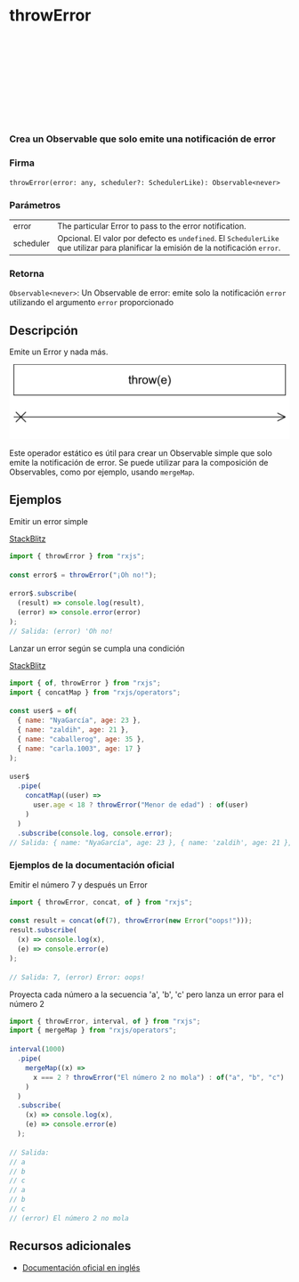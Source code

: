 <div class="page-heading">

# throwError

<a target="_blank" href="https://github.com/ReactiveX/rxjs/blob/master/src/internal/observable/throwError.ts">
<svg>
  <use xlink:href="/assets/icons/github.svg#github"></use>
</svg>
</a>
</div>

### Crea un Observable que solo emite una notificación de error

### Firma

`throwError(error: any, scheduler?: SchedulerLike): Observable<never>`

### Parámetros

<table>
<tr><td>error</td><td>The particular Error to pass to the error notification.</td></tr>
<tr><td>scheduler</td><td>Opcional. El valor por defecto es <code>undefined</code>.
El <code>SchedulerLike</code> que utilizar para planificar la emisión de la notificación <code>error</code>.</td></tr>

</table>

### Retorna

`Observable<never>`: Un Observable de error: emite solo la notificación `error` utilizando el argumento `error` proporcionado

## Descripción

Emite un Error y nada más.

<img src="assets/images/marble-diagrams/creation/throwError.png" alt="Diagrama de canicas de throw">

Este operador estático es útil para crear un Observable simple que solo emite la notificación de error. Se puede utilizar para la composición de Observables, como por ejemplo, usando `mergeMap`.

## Ejemplos

Emitir un error simple

[StackBlitz](https://stackblitz.com/edit/docu-rxjs-throwerror?file=index.ts)

```javascript
import { throwError } from "rxjs";

const error$ = throwError("¡Oh no!");

error$.subscribe(
  (result) => console.log(result),
  (error) => console.error(error)
);
// Salida: (error) 'Oh no!
```

Lanzar un error según se cumpla una condición

[StackBlitz](https://stackblitz.com/edit/docu-rxjs-throwerror-2?file=index.ts)

```javascript
import { of, throwError } from "rxjs";
import { concatMap } from "rxjs/operators";

const user$ = of(
  { name: "NyaGarcía", age: 23 },
  { name: "zaldih", age: 21 },
  { name: "caballerog", age: 35 },
  { name: "carla.1003", age: 17 }
);

user$
  .pipe(
    concatMap((user) =>
      user.age < 18 ? throwError("Menor de edad") : of(user)
    )
  )
  .subscribe(console.log, console.error);
// Salida: { name: "NyaGarcía", age: 23 }, { name: 'zaldih', age: 21 }, { name: "caballerog", age: 35 }, (error) Menor de edad
```

### Ejemplos de la documentación oficial

Emitir el número 7 y después un Error

```javascript
import { throwError, concat, of } from "rxjs";

const result = concat(of(7), throwError(new Error("oops!")));
result.subscribe(
  (x) => console.log(x),
  (e) => console.error(e)
);

// Salida: 7, (error) Error: oops!
```

Proyecta cada número a la secuencia 'a', 'b', 'c' pero lanza un error para el número 2

```javascript
import { throwError, interval, of } from "rxjs";
import { mergeMap } from "rxjs/operators";

interval(1000)
  .pipe(
    mergeMap((x) =>
      x === 2 ? throwError("El número 2 no mola") : of("a", "b", "c")
    )
  )
  .subscribe(
    (x) => console.log(x),
    (e) => console.error(e)
  );

// Salida:
// a
// b
// c
// a
// b
// c
// (error) El número 2 no mola
```

## Recursos adicionales

- [Documentación oficial en inglés](https://rxjs-dev.firebaseapp.com/api/index/function/throwError)
